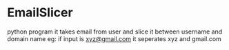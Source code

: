 # EmailSlicer

python program
it takes email from user and slice it between username and domain name
eg: if input is xyz@gmail.com
    it seperates xyz and gmail.com
